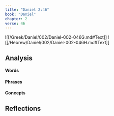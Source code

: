 ```yaml
---
title: "Daniel 2:46"
book: "Daniel"
chapter: 2
verse: 46
---
```

![[/Greek/Daniel/002/Daniel-002-046G.md#Text]]
![[/Hebrew/Daniel/002/Daniel-002-046H.md#Text]]

## Analysis

#### Words

#### Phrases

#### Concepts

## Reflections
